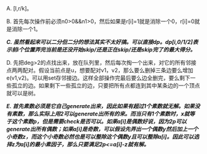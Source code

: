 A. [l,r/k]。

B. 首先每次操作前必须n0>0&&n1>0，然后如果是r[i]=1就是消除一个0，r[i]=0就是消除一个1。

***C. 虽然看起来可以二分但二分的想法其实不太好搞。可以直接dp。dp[i,0/1/2]表示前i个位置弄完当前是还没开始skip/还是正在skip/还是skip完了的最大得分。***

D. 先把deg>2的点找出来，放在队列里，然后每次掏一个出来，对它的所有邻接点两两配对。假设当前点是u，想要配对v1，v2，那么要么删掉三条边要么增加e(v1,v2)。可以用set存邻接边。这样全部操作完最后要么边全删完，要么剩下一些孤立的边。如果剩下一些孤立的边，只要把所有点都连到其中某条边的一个顶点就可以是树。

***E. 首先素数必须是它自己generate出来，因此如果有超过1个素数就无解。如果没有素数，那么实际上用2可以generate出所有的来。而当只有1个素数时，x就等于这个素数p，但是需要check是否可以。如果a[i]是偶数好说，因为2p可以generate出所有偶数；如果a[i]是奇数，可以假设先弄出一个偶数y然后加上一个小奇数z，而这个小奇数必然也是可以整除这个偶数y且可以整除a[i]。因此可以选择z为a[i]的最小素因子，那么只要满足2p<=a[i]-z就有解。***
